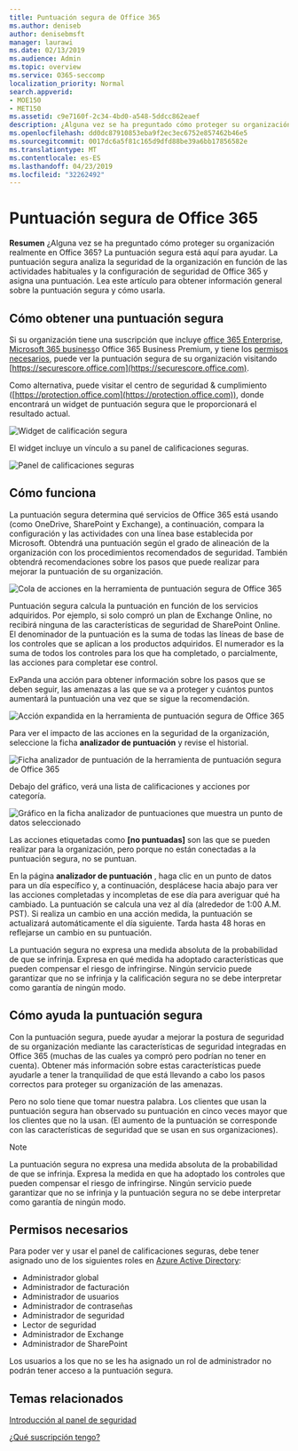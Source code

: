 ```yaml
---
title: Puntuación segura de Office 365
ms.author: deniseb
author: denisebmsft
manager: laurawi
ms.date: 02/13/2019
ms.audience: Admin
ms.topic: overview
ms.service: O365-seccomp
localization_priority: Normal
search.appverid:
- MOE150
- MET150
ms.assetid: c9e7160f-2c34-4bd0-a548-5ddcc862eaef
description: ¿Alguna vez se ha preguntado cómo proteger su organización realmente en Office 365? La puntuación segura está aquí para ayudar. La puntuación segura analiza la seguridad de la organización en función de las actividades habituales y la configuración de seguridad de Office 365 y asigna una puntuación.
ms.openlocfilehash: dd0dc87910853eba9f2ec3ec6752e857462b46e5
ms.sourcegitcommit: 0017dc6a5f81c165d9dfd88be39a6bb17856582e
ms.translationtype: MT
ms.contentlocale: es-ES
ms.lasthandoff: 04/23/2019
ms.locfileid: "32262492"
---
```

# <a name="office-365-secure-score"></a>Puntuación segura de Office 365

**Resumen** ¿Alguna vez se ha preguntado cómo proteger su organización realmente en Office 365? La puntuación segura está aquí para ayudar. La puntuación segura analiza la seguridad de la organización en función de las actividades habituales y la configuración de seguridad de Office 365 y asigna una puntuación. Lea este artículo para obtener información general sobre la puntuación segura y cómo usarla.
  
## <a name="how-to-get-to-secure-score"></a>Cómo obtener una puntuación segura

Si su organización tiene una suscripción que incluye [office 365 Enterprise](https://docs.microsoft.com/office365/enterprise/), [Microsoft 365 business](https://docs.microsoft.com/microsoft-365/business/)o Office 365 Business Premium, y tiene los [permisos necesarios](#required-permissions), puede ver la puntuación segura de su organización visitando [https://securescore.office.com](https://securescore.office.com). 

Como alternativa, puede visitar el centro de seguridad & cumplimiento ([https://protection.office.com](https://protection.office.com)), donde encontrará un widget de puntuación segura que le proporcionará el resultado actual.

![Widget de calificación segura](media/SecureScoreWidget-o365.png)

El widget incluye un vínculo a su panel de calificaciones seguras.

![Panel de calificaciones seguras](media/SecureScore-WelcomeScreen.png)
  
## <a name="how-it-works"></a>Cómo funciona

La puntuación segura determina qué servicios de Office 365 está usando (como OneDrive, SharePoint y Exchange), a continuación, compara la configuración y las actividades con una línea base establecida por Microsoft. Obtendrá una puntuación según el grado de alineación de la organización con los procedimientos recomendados de seguridad. También obtendrá recomendaciones sobre los pasos que puede realizar para mejorar la puntuación de su organización. 
  
![Cola de acciones en la herramienta de puntuación segura de Office 365](media/SecureScore-ActionsToTake.png)
  
Puntuación segura calcula la puntuación en función de los servicios adquiridos. Por ejemplo, si solo compró un plan de Exchange Online, no recibirá ninguna de las características de seguridad de SharePoint Online. El denominador de la puntuación es la suma de todas las líneas de base de los controles que se aplican a los productos adquiridos. El numerador es la suma de todos los controles para los que ha completado, o parcialmente, las acciones para completar ese control.

ExPanda una acción para obtener información sobre los pasos que se deben seguir, las amenazas a las que se va a proteger y cuántos puntos aumentará la puntuación una vez que se sigue la recomendación.
  
![Acción expandida en la herramienta de puntuación segura de Office 365](media/SecureScore-DetailedActionToTake.png)
  
Para ver el impacto de las acciones en la seguridad de la organización, seleccione la ficha **analizador de puntuación** y revise el historial. 
  
![Ficha analizador de puntuación de la herramienta de puntuación segura de Office 365](media/SecureScore-ScoreAnalyzer-7days.png)
  
Debajo del gráfico, verá una lista de calificaciones y acciones por categoría. 
  
![Gráfico en la ficha analizador de puntuaciones que muestra un punto de datos seleccionado](media/SecureScore-Analyzer-breakdownbelowchart.png)
 
Las acciones etiquetadas como **[no puntuadas]** son las que se pueden realizar para la organización, pero porque no están conectadas a la puntuación segura, no se puntuan.  

En la página **analizador de puntuación** , haga clic en un punto de datos para un día específico y, a continuación, desplácese hacia abajo para ver las acciones completadas y incompletas de ese día para averiguar qué ha cambiado. La puntuación se calcula una vez al día (alrededor de 1:00 A.M. PST). Si realiza un cambio en una acción medida, la puntuación se actualizará automáticamente el día siguiente. Tarda hasta 48 horas en reflejarse un cambio en su puntuación.

La puntuación segura no expresa una medida absoluta de la probabilidad de que se infrinja. Expresa en qué medida ha adoptado características que pueden compensar el riesgo de infringirse. Ningún servicio puede garantizar que no se infrinja y la calificación segura no se debe interpretar como garantía de ningún modo.
 
## <a name="how-secure-score-helps"></a>Cómo ayuda la puntuación segura

Con la puntuación segura, puede ayudar a mejorar la postura de seguridad de su organización mediante las características de seguridad integradas en Office 365 (muchas de las cuales ya compró pero podrían no tener en cuenta). Obtener más información sobre estas características puede ayudarle a tener la tranquilidad de que está llevando a cabo los pasos correctos para proteger su organización de las amenazas.
  
Pero no solo tiene que tomar nuestra palabra. Los clientes que usan la puntuación segura han observado su puntuación en cinco veces mayor que los clientes que no la usan. (El aumento de la puntuación se corresponde con las características de seguridad que se usan en sus organizaciones).
  
> [!NOTE]
> La puntuación segura no expresa una medida absoluta de la probabilidad de que se infrinja. Expresa la medida en que ha adoptado los controles que pueden compensar el riesgo de infringirse. Ningún servicio puede garantizar que no se infrinja y la puntuación segura no se debe interpretar como garantía de ningún modo. 
  
## <a name="required-permissions"></a>Permisos necesarios

Para poder ver y usar el panel de calificaciones seguras, debe tener asignado uno de los siguientes roles en [Azure Active Directory](https://docs.microsoft.com/azure/active-directory/users-groups-roles/directory-assign-admin-roles#available-roles):
- Administrador global
- Administrador de facturación
- Administrador de usuarios
- Administrador de contraseñas
- Administrador de seguridad
- Lector de seguridad
- Administrador de Exchange
- Administrador de SharePoint

 Los usuarios a los que no se les ha asignado un rol de administrador no podrán tener acceso a la puntuación segura.

## <a name="related-topics"></a>Temas relacionados

[Introducción al panel de seguridad](security-dashboard.md)

[¿Qué suscripción tengo?](https://docs.microsoft.com/office365/admin/admin-overview/what-subscription-do-i-have?view=o365-worldwide)
